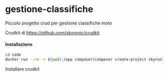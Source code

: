 # gestione-classifiche
Piccolo progetto crud per gestione classifiche moto

Crudkit di https://github.com/skyronic/crudkit

#### Installazione

```bash
cd code
docker run --rm -v $(pwd):/app composer/composer create-project skyronic/crudkit-template gestione-classifiche
```

Installare crudkit

